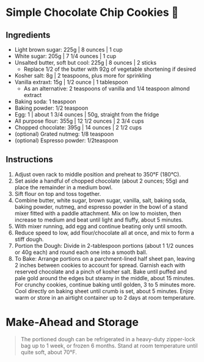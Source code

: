 # Simple Chocolate Chip Cookies 🍪

##  Ingredients

* Light brown sugar: 225g | 8 ounces | 1 cup
* White sugar: 205g | 7 1/4 ounces | 1 cup
* Unsalted butter, soft but cool: 225g | 8 ounces | 2 sticks
    * Replace 1/2 of the butter with 92g of vegetable shortening if desired
* Kosher salt: 8g | 2 teaspoons, plus more for sprinkling
* Vanilla extraxt: 15g | 1/2 ounce | 1 tablespoon 
    * As an alternative: 2 teaspoons of vanilla and 1/4 teaspoon almond extract
* Baking soda: 1 teaspoon
* Baking powder: 1/2 teaspoon
* Egg: 1 | about 1 3/4 ounces | 50g, straight from the fridge
* All purpose flour: 355g | 12 1/2 ounces | 2 3/4 cups 
* Chopped chocolate: 395g | 14 ounces | 2 1/2 cups
* (optional) Grated nutmeg: 1/8 teaspoon 
* (optional) Espresso powder: 1/2teaspoon


## Instructions

1. Adjust oven rack to middle position and preheat to 350°F (180°C). 
1. Set aside a handful of chopped chocolate (about 2 ounces; 55g) and place the remainder in a medium bowl. 
1. Sift flour on top and toss together. 
1. Combine butter, white sugar, brown sugar, vanilla, salt, baking soda, baking powder, nutmeg, and espresso powder in the bowl of a stand mixer fitted with a paddle attachment. Mix on low to moisten, then increase to medium and beat until light and fluffy, about 5 minutes. 
1. With mixer running, add egg and continue beating only until smooth. 
1. Reduce speed to low, add flour/chocolate all at once, and mix to form a stiff dough.
1. Portion the Dough: Divide in 2-tablespoon portions (about 1 1/2 ounces or 40g each) and round each one into a smooth ball.
1. To Bake: Arrange portions on a parchment-lined half sheet pan, leaving 2 inches between cookies to account for spread. Garnish each with reserved chocolate and a pinch of kosher salt. Bake until puffed and pale gold around the edges but steamy in the middle, about 15 minutes. For crunchy cookies, continue baking until golden, 3 to 5 minutes more. Cool directly on baking sheet until crumb is set, about 5 minutes. Enjoy warm or store in an airtight container up to 2 days at room temperature.

# Make-Ahead and Storage

> The portioned dough can be refrigerated in a heavy-duty zipper-lock bag up to 1 week, or frozen 6 months. Stand at room temperature until quite soft, about 70°F.
